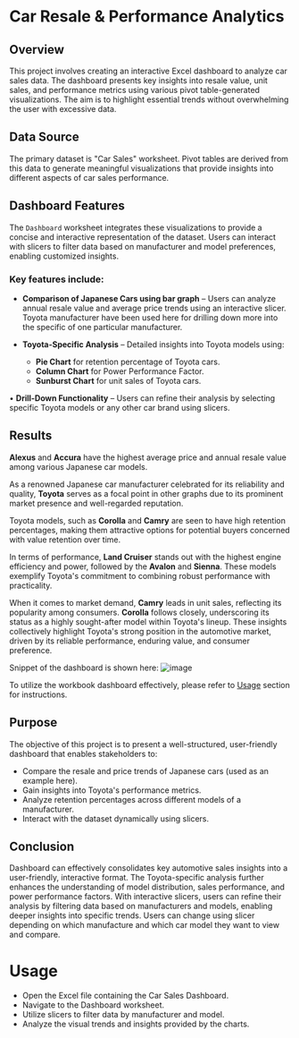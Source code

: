# Car Resale & Performance Analytics

## Overview

This project involves creating an interactive Excel dashboard to analyze car sales data. The dashboard presents key insights into resale value, unit sales, and performance metrics using various pivot table-generated visualizations. The aim is to highlight essential trends without overwhelming the user with excessive data.

## Data Source

The primary dataset is "Car Sales" worksheet. Pivot tables are derived from this data to generate meaningful visualizations that provide insights into different aspects of car sales performance.

## Dashboard Features
The `Dashboard` worksheet integrates these visualizations to provide a concise and interactive representation of the dataset. Users can interact with slicers to filter data based on manufacturer and model preferences, enabling customized insights. 

### Key features include:

-	**Comparison of Japanese Cars using bar graph** – Users can analyze annual resale value and average price trends using an interactive slicer. Toyota manufacturer have been used here for drilling down more into the specific of one particular manufacturer.
  
  - **Toyota-Specific Analysis** – Detailed insights into Toyota models using:
     - **Pie Chart** for retention percentage of Toyota cars.
     - **Column Chart** for Power Performance Factor.
     - **Sunburst Chart** for unit sales of Toyota cars.
    
•	**Drill-Down Functionality** – Users can refine their analysis by selecting specific Toyota models or any other car brand using slicers.

## Results

**Alexus** and **Accura** have the highest average price and annual resale value among various Japanese car models. 

As a renowned Japanese car manufacturer celebrated for its reliability and quality, **Toyota** serves as a focal point in other graphs due to its prominent market presence and well-regarded reputation. 

Toyota models, such as  **Corolla** and **Camry** are seen to have high retention percentages, making them attractive options for potential buyers concerned with value retention over time.

In terms of performance,  **Land Cruiser** stands out with the highest engine efficiency and power, followed by the **Avalon** and **Sienna**. These models exemplify Toyota's commitment to combining robust performance with practicality.

When it comes to market demand,  **Camry** leads in unit sales, reflecting its popularity among consumers. **Corolla** follows closely, underscoring its status as a highly sought-after model within Toyota's lineup. These insights collectively highlight Toyota's strong position in the automotive market, driven by its reliable performance, enduring value, and consumer preference.

Snippet of the dashboard is shown here:
![image](https://github.com/user-attachments/assets/7070234c-5fd1-49b4-8795-149a426e4f59)

To utilize the workbook dashboard effectively, please refer to [Usage](#usage) section for instructions.

## Purpose

The objective of this project is to present a well-structured, user-friendly dashboard that enables stakeholders to:

-	Compare the resale and price trends of Japanese cars (used as an example here).
-	Gain insights into Toyota's performance metrics.
-	Analyze retention percentages across different models of a manufacturer.
-	Interact with the dataset dynamically using slicers.

## Conclusion

Dashboard can effectively consolidates key automotive sales insights into a user-friendly, interactive format. The Toyota-specific analysis further enhances the understanding of model distribution, sales performance, and power performance factors. With interactive slicers, users can refine their analysis by filtering data based on manufacturers and models, enabling deeper insights into specific trends. Users can change using slicer depending on which manufacture and which car model they want to view and compare. 

# Usage

- Open the Excel file containing the Car Sales Dashboard.
- Navigate to the Dashboard worksheet.
- Utilize slicers to filter data by manufacturer and model.
- Analyze the visual trends and insights provided by the charts.
